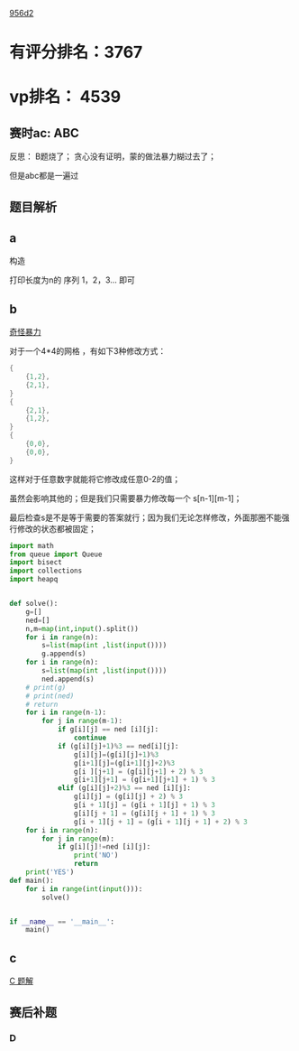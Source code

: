 [956d2](https://codeforces.com/contest/1983/standings)

# 有评分排名：3767 

# vp排名： 4539

## 赛时ac: ABC

反思： B题烧了； 贪心没有证明，蒙的做法暴力糊过去了；

但是abc都是一遍过

## 题目解析

## a

构造

打印长度为n的 序列 1，2，3... 即可

## b

[奇怪暴力](https://codeforces.com/contest/1983/problem/B)

对于一个4*4的网格 ，有如下3种修改方式：

```cpp
{
    {1,2},
    {2,1},
}
{
    {2,1},
    {1,2},
}
{
    {0,0},
    {0,0},
}

```

这样对于任意数字就能将它修改成任意0-2的值；

虽然会影响其他的；但是我们只需要暴力修改每一个 s[n-1][m-1]；

最后检查s是不是等于需要的答案就行；因为我们无论怎样修改，外面那圈不能强行修改的状态都被固定；

```python
import math
from queue import Queue
import bisect
import collections
import heapq


def solve():
    g=[]
    ned=[]
    n,m=map(int,input().split())
    for i in range(n):
        s=list(map(int ,list(input())))
        g.append(s)
    for i in range(n):
        s=list(map(int ,list(input())))
        ned.append(s)
    # print(g)
    # print(ned)
    # return
    for i in range(n-1):
        for j in range(m-1):
            if g[i][j] == ned [i][j]:
                continue
            if (g[i][j]+1)%3 == ned[i][j]:
                g[i][j]=(g[i][j]+1)%3
                g[i+1][j]=(g[i+1][j]+2)%3
                g[i ][j+1] = (g[i][j+1] + 2) % 3
                g[i+1][j+1] = (g[i+1][j+1] + 1) % 3
            elif (g[i][j]+2)%3 == ned [i][j]:
                g[i][j] = (g[i][j] + 2) % 3
                g[i + 1][j] = (g[i + 1][j] + 1) % 3
                g[i][j + 1] = (g[i][j + 1] + 1) % 3
                g[i + 1][j + 1] = (g[i + 1][j + 1] + 2) % 3
    for i in range(n):
        for j in range(m):
            if g[i][j]!=ned [i][j]:
                print('NO')
                return
    print('YES')
def main():
    for i in range(int(input())):
        solve()


if __name__ == '__main__':
    main()

```


## c

[C 题解](https://github.com/Z-Es-0/Basic-Algorithm-Notes/blob/main/24%E6%9A%91%E5%81%87%E9%9B%86%E8%AE%AD/%E6%9A%91%E5%81%87/7-26.md)


## 赛后补题

### D

